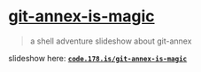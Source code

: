 [git-annex-is-magic][URL]
==================

> a shell adventure slideshow about git-annex

slideshow here: [**`code.178.is/git-annex-is-magic`**][URL]

[URL]: <http://code.178.is/git-annex-is-magic/>

